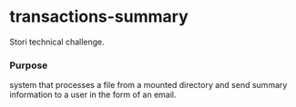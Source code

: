 # transactions-summary
Stori technical challenge.

### Purpose
system that processes a file from a mounted directory and send summary information to a user in the form of an email.
